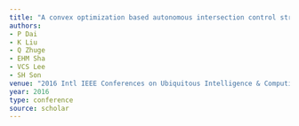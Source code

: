 ```yaml
---
title: "A convex optimization based autonomous intersection control strategy in vehicular cyber-physical systems"
authors:
- P Dai
- K Liu
- Q Zhuge
- EHM Sha
- VCS Lee
- SH Son
venue: "2016 Intl IEEE Conferences on Ubiquitous Intelligence & Computing, Advanced …, 2016"
year: 2016
type: conference
source: scholar
---
```

